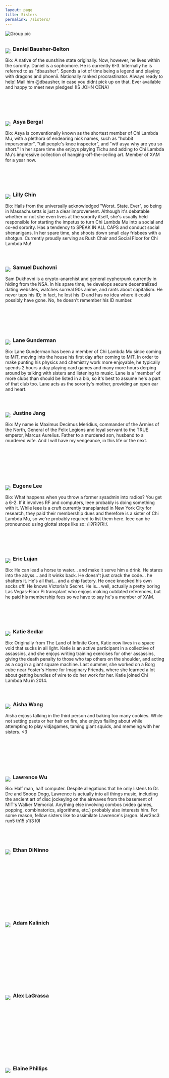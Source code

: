 ```yaml
---
layout: page
title: Sisters
permalink: /sisters/
---
```

![Group pic](/assets/cheese_tasting.jpg)

<div style="min-height:200px; margin:30px auto">
<img style="float:left; padding-right:8px; padding-top:8px; max-width: 30%" src="/assets/dbausher.jpg">
<h3>Daniel <b>Bausher-Belton</b></h3>
Bio: A native of the sunshine state originally. Now, however, he lives within the sorority. Daniel is a sophomore. He is currently 6-3. Internally he is referred to as "dbausher". Spends a lot of time being a legend and playing with dragons and phoenii. Nationally ranked procrastinator. Always ready to help! Mail him @dbausher, in case you didnt pick up on that. Ever available and happy to meet new pledges! (IS JOHN CENA)
</div>

<div style="min-height:200px; margin:30px auto">
<img style="float:left; padding-right:8px; padding-top:8px; max-width: 30%" src="/assets/abergal.png">
<h3>Asya <b>Bergal</b></h3>
Bio: Asya is conventionally known as the shortest member of Chi Lambda Mu, with a plethora of endearing nick names, such as "hobbit impersonator", "tall people's knee inspector", and "wtf asya why are you so short." In her spare time she enjoys playing Tichu and adding to Chi Lambda Mu's impressive collection of hanging-off-the-ceiling art. Member of ΧΛΜ for a year now.
</div>

<div style="min-height:200px; margin:30px auto">
<img style="float:left; padding-right:8px; padding-top:8px; max-width: 30%" src="/assets/ltchin.jpg">
<h3>Lilly <b>Chin</b></h3>
Bio: Hails from the universally acknowledged "Worst. State. Ever", so being in Massachusetts is just a clear improvement. Although it's debatable whether or not she even lives at the sorority itself, she's usually held responsible for starting the impetus to turn Chi Lambda Mu into a social and co-ed sorority. Has a tendency to SPEAK IN ALL CAPS and conduct social shenanigans. In her spare time, she shoots down small clay frisbees with a shotgun. Currently proudly serving as Rush Chair and Social Floor for Chi Lambda Mu!
</div>

<div style="min-height:200px; margin:30px auto">
<img style="float:left; padding-right:8px; padding-top:8px; max-width: 30%" src="/assets/dukhovni.jpg">
<h3>Samuel <b>Duchovni</b></h3>
Sam Dukhovni is a crypto-anarchist and general cypherpunk currently in
hiding from the NSA.  In his spare time, he develops secure
decentralized dating websites, watches surreal 90s anime, and rants
about capitalism. He never taps his ID; in fact, he lost his ID and
has no idea where it could possibly have gone. No, he doesn't remember
his ID number.
</div>

<div style="min-height:200px; margin:30px auto">
<img style="float:left; padding-right:8px; padding-top:8px; max-width: 30%" src="/assets/lgunder.jpg">
<h3>Lane <b>Gunderman</b></h3>
Bio: Lane Gunderman has been a member of Chi Lambda Mu since coming to MIT, moving into the house his first day after coming to MIT. In order to make punting his physics and chemistry work more enjoyable, he typically spends 2 hours a day playing card games and many more hours derping around by talking with sisters and listening to music. Lane is a 'member' of more clubs than should be listed in a bio, so it's best to assume he's a part of that club too. Lane acts as the sorority's mother, providing an open ear and heart.
</div>

<div style="min-height:200px; margin:30px auto">
<img style="float:left; padding-right:8px; padding-top:8px; max-width: 30%" src="/assets/clam.jpg">
<h3>Justine <b>Jang</b></h3>
Bio: My name is Maximus Decimus Meridius, commander of the Armies of the North, General of the Felix Legions and loyal servant to the TRUE emperor, Marcus Aurelius. Father to a murdered son, husband to a murdered wife. And I will have my vengeance, in this life or the next.
</div>

<div style="min-height:200px; margin:30px auto">
<img style="float:left; padding-right:8px; padding-top:8px; max-width: 30%" src="/assets/leee.jpg">
<h3>Eugene <b>Lee</b></h3>
Bio: What happens when you throw a former sysadmin into radios? You get a 6-2. If it involves RF and computers, leee probably is doing something with it. While leee is a cruft currently transplanted in New York City for research, they paid their membership dues and therefore is a sister of Chi Lambda Mu, so we're probably required to list them here. leee can be pronounced using glottal stops like so: /liʔiʔiʔiʔiː/.
</div>

<div style="min-height:200px; margin:30px auto">
<img style="float:left; padding-right:8px; padding-top:8px; max-width: 30%" src="/assets/lujan.jpg">
<h3>Eric <b>Lujan</b></h3>
Bio: He can lead a horse to water... and make it serve him a drink. He stares into the abyss... and it winks back. He doesn't just crack the code... he shatters it. He's all that... and a chip factory. He once knocked his own socks off. He knows Victoria's Secret. He is... well, actually a pretty boring Las Vegas-Floor Pi transplant who enjoys making outdated references, but he paid his membership fees so we have to say he's a member of &#x3A7;&#x39B;&#x39C;.
</div>

<div style="min-height:200px; margin:30px auto">
<img style="float:left; padding-right:8px; padding-top:8px; max-width: 30%" src="/assets/ksedlar.jpg">
<h3>Katie <b>Sedlar</b></h3>
Bio: Originally from The Land of Infinite Corn, Katie now lives in a space void that sucks in all light. Katie is an active participant in a collective of assassins, and she enjoys writing training exercises for other assassins, giving the death penalty to those who tap others on the shoulder, and acting as a cog in a giant square machine. Last summer, she worked on a Borg cube near Foster's Home for Imaginary Friends, where she learned a lot about getting bundles of wire to do her work for her. Katie joined Chi Lambda Mu in 2014.
</div>

<div style="min-height:200px; margin:30px auto">
<img style="float:left; padding-right:8px; padding-top:8px; max-width: 30%" src="/assets/clam.jpg">
<h3>Aisha <b>Wang</b></h3>
Aisha enjoys talking in the third person and baking too many cookies. While not setting psets or her hair on fire, she enjoys flailing about while attempting to play vidjagames, taming giant squids, and memeing with her sisters. <3
</div>

<div style="min-height:200px; margin:30px auto">
<img style="float:left; padding-right:8px; padding-top:8px; max-width: 30%" src="/assets/llwu.jpg">
<h3>Lawrence <b>Wu</b></h3>
Bio: Half man, half computer. Despite allegations that he only listens to Dr. Dre and Snoop Dogg, Lawrence is actually into all things music, including the ancient art of disc jockeying on the airwaves from the basement of MIT's Walker Memorial. Anything else involving combos (video games, popping, combinatorics, algorithms, etc.) probably also interests him. For some reason, fellow sisters like to assimilate Lawrence's jargon. l4wr3nc3 run5 th15 s1t3 l0l
</div>

<div style="min-height:200px; margin:30px auto">
<img style="float:left; padding-right:8px; padding-top:8px; max-width: 30%" src="/assets/clam.jpg">
<h3>Ethan <b>DiNinno</b></h3>
</div>

<div style="min-height:200px; margin:30px auto">
<img style="float:left; padding-right:8px; padding-top:8px; max-width: 30%" src="/assets/clam.jpg">
<h3>Adam <b>Kalinich</b></h3>
</div>

<div style="min-height:200px; margin:30px auto">
<img style="float:left; padding-right:8px; padding-top:8px; max-width: 30%" src="/assets/clam.jpg">
<h3>Alex <b>LaGrassa</b></h3>
</div>

<div style="min-height:200px; margin:30px auto">
<img style="float:left; padding-right:8px; padding-top:8px; max-width: 30%" src="/assets/clam.jpg">
<h3>Elaine <b>Phillips</b></h3>
</div>

